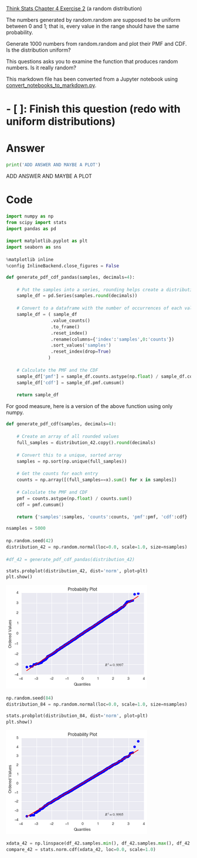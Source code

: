 
[Think Stats Chapter 4 Exercise 2](http://greenteapress.com/thinkstats2/html/thinkstats2005.html#toc41) (a random distribution)

The numbers generated by random.random are supposed to be uniform between 0 and 1; that is, every value in the range should have the same probability.

Generate 1000 numbers from random.random and plot their PMF and CDF. Is the distribution uniform?

This questions asks you to examine the function that produces random numbers. Is it really random? 

This markdown file has been converted from a Jupyter notebook using [convert_notebooks_to_markdown.py](./convert_notebooks_to_markdown.py).

# - [ ]: Finish this question (redo with uniform distributions)


# Answer



```python
print('ADD ANSWER AND MAYBE A PLOT')
```


ADD ANSWER AND MAYBE A PLOT


# Code



```python
import numpy as np
from scipy import stats
import pandas as pd

import matplotlib.pyplot as plt
import seaborn as sns

%matplotlib inline
%config InlineBackend.close_figures = False
```




```python
def generate_pdf_cdf_pandas(samples, decimals=4):

    # Put the samples into a series, rounding helps create a distribution
    sample_df = pd.Series(samples.round(decimals))

    # Convert to a dataframe with the number of occurrences of each value
    sample_df = ( sample_df
                 .value_counts()
                 .to_frame()
                 .reset_index()
                 .rename(columns={'index':'samples',0:'counts'})
                 .sort_values('samples')
                 .reset_index(drop=True)
                )

    # Calculate the PMF and the CDF
    sample_df['pmf'] = sample_df.counts.astype(np.float) / sample_df.counts.sum()
    sample_df['cdf'] = sample_df.pmf.cumsum()
    
    return sample_df
```


For good measure, here is a version of the above function using only numpy.



```python
def generate_pdf_cdf(samples, decimals=4):
    
    # Create an array of all rounded values
    full_samples = distribution_42.copy().round(decimals)
    
    # Convert this to a unique, sorted array
    samples = np.sort(np.unique(full_samples))

    # Get the counts for each entry
    counts = np.array([(full_samples==x).sum() for x in samples])
    
    # Calculate the PMF and CDF
    pmf = counts.astype(np.float) / counts.sum()
    cdf = pmf.cumsum()
    
    return {'samples':samples, 'counts':counts, 'pmf':pmf, 'cdf':cdf}
```




```python
nsamples = 5000

np.random.seed(42)
distribution_42 = np.random.normal(loc=0.0, scale=1.0, size=nsamples)

#df_42 = generate_pdf_cdf_pandas(distribution_42)
```




```python
stats.probplot(distribution_42, dist='norm', plot=plt)
plt.show()
```



![](4-2-random_dist/output_8_0.png)




```python
np.random.seed(84)
distribution_84 = np.random.normal(loc=0.0, scale=1.0, size=nsamples)
```




```python
stats.probplot(distribution_84, dist='norm', plot=plt)
plt.show()
```



![](4-2-random_dist/output_10_0.png)




```python
xdata_42 = np.linspace(df_42.samples.min(), df_42.samples.max(), df_42.shape[0])
compare_42 = stats.norm.cdf(xdata_42, loc=0.0, scale=1.0)
```

